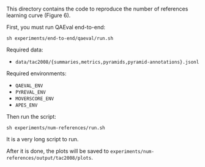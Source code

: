 This directory contains the code to reproduce the number of references learning curve (Figure 6).

First, you must run QAEval end-to-end:
```
sh experiments/end-to-end/qaeval/run.sh
```

Required data:
- `data/tac2008/{summaries,metrics,pyramids,pyramid-annotations}.jsonl`

Required environments:
- `QAEVAL_ENV`
- `PYREVAL_ENV`
- `MOVERSCORE_ENV`
- `APES_ENV`

Then run the script:
```
sh experiments/num-references/run.sh
```
It is a very long script to run.

After it is done, the plots will be saved to `experiments/num-references/output/tac2008/plots`.